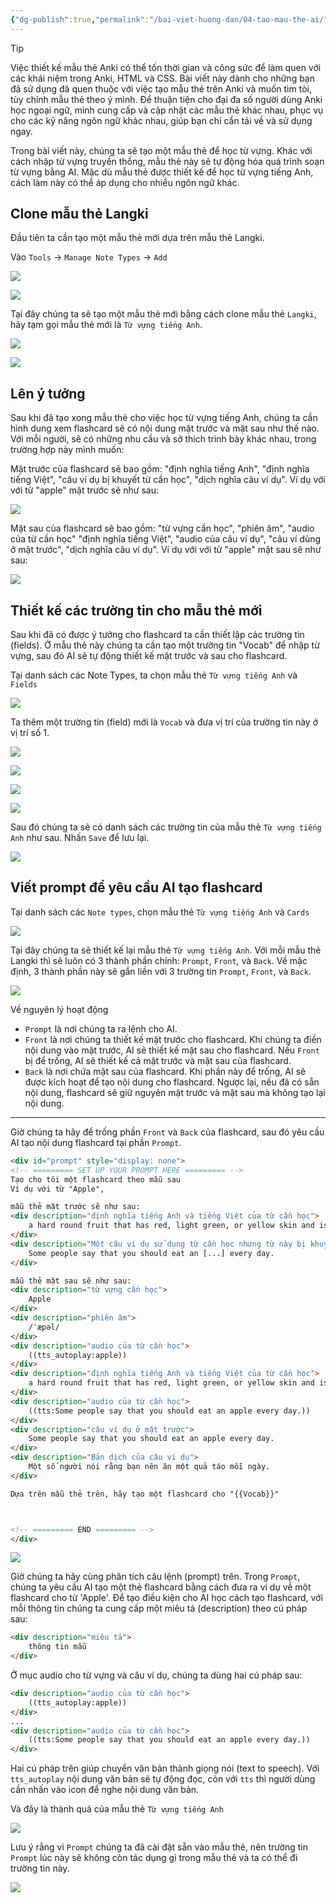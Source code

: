 ```yaml
---
{"dg-publish":true,"permalink":"/bai-viet-huong-dan/04-tao-mau-the-ai/"}
---
```


> [!tip]
>Việc thiết kế mẫu thẻ Anki có thể tốn thời gian và công sức để làm quen với các khái niệm trong Anki, HTML và CSS. Bài viết này dành cho những bạn đã sử dụng đã quen thuộc với việc tạo mẫu thẻ trên Anki và muốn tìm tòi, tùy chỉnh mẫu thẻ theo ý mình. Để thuận tiện cho đại đa số người dùng Anki học ngoại ngữ, mình cung cấp và cập nhật các mẫu thẻ khác nhau, phục vụ cho các kỹ năng ngôn ngữ khác nhau, giúp bạn chỉ cần tải về và sử dụng ngay.

Trong bài viết này, chúng ta sẽ tạo một mẫu thẻ để học từ vựng. Khác với cách nhập từ vựng truyền thống, mẫu thẻ này sẽ tự động hóa quá trình soạn từ vựng bằng AI. Mặc dù mẫu thẻ được thiết kế để học từ vựng tiếng Anh, cách làm này có thể áp dụng cho nhiều ngôn ngữ khác.
## Clone mẫu thẻ Langki

Đầu tiên ta cần tạo một mẫu thẻ mới dựa trên mẫu thẻ Langki.

Vào `Tools` -> `Manage Note Types` -> `Add`

![](https://i.imgur.com/JUjaNBd.png)

![](https://i.imgur.com/Qn78RgT.png)

Tại đây chúng ta sẽ tạo một mẫu thẻ mới bằng cách clone mẫu thẻ `Langki`, hãy tạm gọi mẫu thẻ mới là `Từ vựng tiếng Anh`.

![](https://i.imgur.com/DMHb8mY.png)

![](https://i.imgur.com/1VLkCB2.png)


## Lên ý tưởng

Sau khi đã tạo xong mẫu thẻ cho việc học từ vựng tiếng Anh, chúng ta cần hình dung xem flashcard sẽ có nội dung mặt trước và mặt sau như thế nào. Với mỗi người, sẽ có những nhu cầu và sở thích trình bày khác nhau, trong trường hợp này mình muốn: 

Mặt trước của flashcard sẽ bao gồm: "định nghĩa tiếng Anh", "định nghĩa tiếng Việt", "câu ví dụ bị khuyết từ cần học", "dịch nghĩa câu ví dụ". Ví dụ với với từ "apple" mặt trước sẽ như sau:

![](https://i.imgur.com/uRtwOaT.png)

Mặt sau của flashcard sẽ bao gồm: "từ vựng cần học", "phiên âm", "audio của từ cần học" "định nghĩa tiếng Việt",  "audio của câu ví dụ", "câu ví dùng ở mặt trước", "dịch nghĩa câu ví dụ". Ví dụ với với từ "apple" mặt sau sẽ như sau:

![](https://i.imgur.com/NkUe2IP.png)

## Thiết kế các trường tin cho mẫu thẻ mới

Sau khi đã có được ý tưởng cho flashcard ta cần thiết lập các trường tin (fields). Ở mẫu thẻ này chúng ta cần tạo một trường tin "Vocab" để nhập từ vựng, sau đó AI sẽ tự động thiết kế mặt trước và sau cho flashcard.

Tại danh sách các Note Types, ta chọn mẫu thẻ `Từ vựng tiếng Anh` và `Fields`

![](https://i.imgur.com/GLm4BUo.png)

Ta thêm một trường tin (field) mới là `Vocab` và đưa vị trí của trường tin này ở vị trí số 1.

![](https://i.imgur.com/gi3RlZ0.png)

![](https://i.imgur.com/vsmVhkg.png)

![](https://i.imgur.com/xRW0WW5.png)

![](https://i.imgur.com/bnSJmES.png)

Sau đó chúng ta sẽ có danh sách các trường tin của mẫu thẻ `Từ vựng tiếng Anh` như sau. Nhấn `Save` để lưu lại.

![](https://i.imgur.com/UYgZi8D.png)


## Viết prompt để yêu cầu AI tạo flashcard

Tại danh sách các `Note types`, chọn mẫu thẻ `Từ vựng tiếng Anh` và `Cards`

![](https://i.imgur.com/pZW4Gs5.png)

Tại đây chúng ta sẽ thiết kế lại mẫu thẻ `Từ vựng tiếng Anh`. Với mỗi mẫu thẻ Langki thì sẽ luôn có 3 thành phần chính: `Prompt`, `Front`, và `Back`. Về mặc định, 3 thành phần này sẽ gắn liền với 3 trường tin `Prompt`, `Front`, và `Back`.

![](https://i.imgur.com/c2gY49c.png)

Về nguyên lý hoạt động 

- `Prompt` là nơi chúng ta ra lệnh cho AI.
- `Front` là nơi chúng ta thiết kế mặt trước cho flashcard. Khi chúng ta điền nội dung vào mặt trước, AI sẽ thiết kế mặt sau cho flashcard. Nếu `Front` bị để trống, AI sẽ thiết kế cả mặt trước và mặt sau của flashcard.
- `Back` là nơi chứa mặt sau của flashcard. Khi phần này để trống, AI sẽ được kích hoạt để tạo nội dung cho flashcard. Ngược lại, nếu đã có sẵn nội dung, flashcard sẽ giữ nguyên mặt trước và mặt sau mà không tạo lại nội dung.

----
Giờ chúng ta hãy để trống phần `Front` và `Back` của flashcard, sau đó yêu cầu AI tạo nội dung flashcard tại phần `Prompt`.

```html
<div id="prompt" style="display: none">
<!-- ========= SET UP YOUR PROMPT HERE ========= -->
Tạo cho tôi một flashcard theo mẫu sau
Ví dụ với từ "Apple", 

mẫu thẻ mặt trước sẽ như sau:
<div description="định nghĩa tiếng Anh và tiếng Việt của từ cần học">
    a hard round fruit that has red, light green, or yellow skin and is white inside. (Quả táo)
</div>
<div description="Một câu ví dụ sử dụng từ cần học nhưng từ này bị khuyết">
    Some people say that you should eat an [...] every day.
</div>

mẫu thẻ mặt sau sẽ như sau:
<div description="từ vựng cần học">
    Apple
</div>
<div description="phiên âm">
    /ˈæpəl/
</div>
<div description="audio của từ cần học">
    ((tts_autoplay:apple))
</div>
<div description="định nghĩa tiếng Anh và tiếng Việt của từ cần học">
    a hard round fruit that has red, light green, or yellow skin and is white inside. (Quả táo)
</div>
<div description="audio của từ cần học">
    ((tts:Some people say that you should eat an apple every day.))
</div>
<div description="câu ví dụ ở mặt trước">
    Some people say that you should eat an apple every day.
</div>
<div description="Bản dịch của câu ví dụ">
    Một số người nói rằng bạn nên ăn một quả táo mỗi ngày.
</div>

Dựa trên mẫu thẻ trên, hãy tạo một flashcard cho "{{Vocab}}"



<!-- ========= END ========= -->
</div>


```


![](https://i.imgur.com/XTdFgOJ.png)

Giờ chúng ta hãy cùng phân tích câu lệnh (prompt) trên. Trong `Prompt`, chúng ta yêu cầu AI tạo một thẻ flashcard bằng cách đưa ra ví dụ về một flashcard cho từ 'Apple'. Để tạo điều kiện cho AI học cách tạo flashcard, với mỗi thông tin chúng ta cung cấp một miêu tả (description) theo cú pháp sau:

```html
<div description="miêu tả">
	thông tin mẫu
</div>
```

Ở mục audio cho từ vựng và câu ví dụ, chúng ta dùng hai cú pháp sau:

```html
<div description="audio của từ cần học">
    ((tts_autoplay:apple))
</div>
...
<div description="audio của từ cần học">
    ((tts:Some people say that you should eat an apple every day.))
</div>

```

Hai cú pháp trên giúp chuyển văn bản thành giọng nói (text to speech). Với `tts_autoplay` nội dung văn bản sẽ tự động đọc, còn với `tts` thì người dùng cần nhấn vào icon để nghe nội dung văn bản.

Và đây là thành quả của mẫu thẻ `Từ vựng tiếng Anh`

![](https://i.imgur.com/8G9Uu8g.gif)

Lưu ý rằng vì `Prompt` chúng ta đã cài đặt sẵn vào mẫu thẻ, nên trường tin `Prompt` lúc này sẽ không còn tác dụng gì trong mẫu thẻ và ta có thể đi trường tin này.

![](https://i.imgur.com/5nFdU0s.png)





